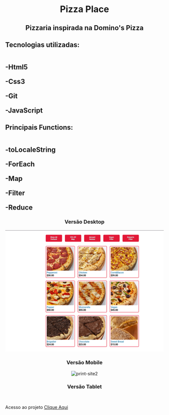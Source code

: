 <h1 align="center"> Pizza Place </h1>
<h2 align="center">Pizzaria inspirada na Domino's Pizza</h2>

<h2>Tecnologias utilizadas:
 <br> <br>
  <p>-Html5</p>
  <p>-Css3</p>
  <p>-Git</p>
  <p>-JavaScript</p>
</h2> 
<h2>Principais Functions:
 <br> <br>
 <p>-toLocaleString</p>
 <p>-ForEach</p>
 <p>-Map</p>
 <p>-Filter</p>
 <p>-Reduce</p>

</h2>

<h3 align="center"> Versão Desktop</h3>

<img src="https://github.com/EvertonDepla/Pizza-Place/blob/master/assets/pizzadesktop.PNG?raw=true" alt="print-site1">

<h3 align="center"> Versão Mobile</h3>

<div align="center">

<img src="" alt="print-site2" width="300px">

</div>

 <h3 align="center"> Versão Tablet</h3>

<div align="center">
 
<img src="" margin-left="200px">

 </div>
 <footer>
 <p>
  
  Acesso ao projeto <a href="" target="_blank">Clique Aqui <a>
  
 </p>
</footer>

